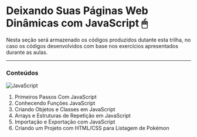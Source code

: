 # Deixando Suas Páginas Web Dinâmicas com JavaScript 🖱

Nesta seção será armazenado os códigos produzidos dutante esta trilha, no caso os códigos desenvolvidos com base nos exercícios apresentados durante as aulas.

---
### Conteúdos

![JavaScript](https://img.shields.io/badge/javascript-FFF?style=for-the-badge&logo=javascript&logoColor=FFFF)

1. Primeiros Passos Com JavaScript
2. Conhecendo Funções JavaScript
3. Criando Objetos e Classes em JavaScript
4. Arrays e Estruturas de Repetição em JavaScript
5. Importação e Exportação com JavaScript
6. Criando um Projeto com HTML/CSS para Listagem de Pokémon